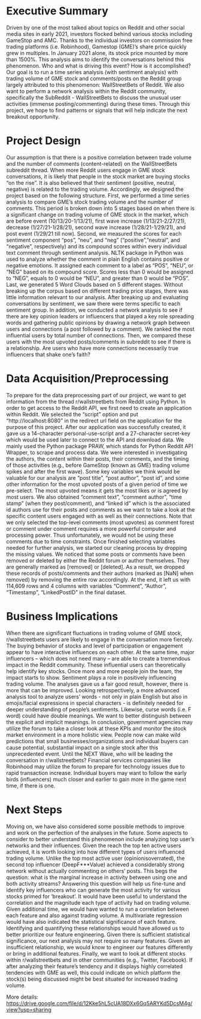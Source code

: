 # Executive Summary
Driven by one of the most talked about topics on Reddit and other social media sites in early 2021, investors flocked behind various stocks including GameStop and AMC. Thanks to the individual investors on commission free trading platforms (i.e. Robinhood), Gamestop (GME)’s share price quickly grew in multiples. In January 2021 alone, its stock price mounted by more than 1500%. 
This analysis aims to identify the conversations behind this phenomenon. Who and what is driving this event? How is it accomplished? Our goal is to run a time series analysis (with sentiment analysis) with trading volume of GME stock and comments/posts on the Reddit group largely attributed to this phenomenon: WallStreetBets of Reddit. We also want to perform a network analysis within the Reddit community, specifically the SubReddit - WallStreetBets to discuss the unusual user activities (immense posting/commenting) during these times. Through this project, we hope to find patterns or signals that will help indicate the next breakout opportunity.

# Project Design
Our assumption is that there is a positive correlation between trade volume and the number of comments (content-related) on the WallStreetBets subreddit thread. When more Reddit users engage in GME stock conversations, it is likely that people in the stock market are buying stocks “on the rise”. It is also believed that their sentiment (positive, neutral, negative) is related to the trading volume. Accordingly, we designed the project based on the following structure. 
First, we performed a time series analysis to compare GME’s stock trading volume and the number of comments. This period is broken down into 5 stages based on when there is a significant change on trading volume of GME stock in the market, which are before event (10/13/20-1/13/21), first wave increase (1/13/21-2/27/21), decrease (1/27/21-1/28/21), second wave increase (1/28/21-1/29/21), and post event (1/29/21 till now). 
Second, we measured the scores for each sentiment component “pos”, “neu”, and “neg” (“positive”,”neutral”, and “negative”, respectively) and its compound scores within every individual text comment through sentiment analysis. NLTK package in Python was used to analyze whether the comment in plain English contains positive or negative emotions. It assigned each comment to a label as “POS”, “NEU”, or “NEG” based on its compound score. Scores less than 0 would be assigned to “NEG”, equals to 0 would be “NEU”, and greater than 0 would be “POS”. 	
Last, we generated 5 Word Clouds based on 5 different stages. Without breaking up the corpus based on different trading price stages, there was little information relevant to our analysis. After breaking up and evaluating conversations by sentiment, we saw there were terms specific to each sentiment group. 
In addition, we conducted a network analysis to see if there are key opinion leaders or influencers that played a key role spreading words and gathering public opinions by drawing a network graph between users and connections (a post followed by a comment). We ranked the most influential users by total number of connections. Then, we compared these users with the most upvoted posts/comments in subreddit to see if there is a relationship. Are users who have more connections necessarily true influencers that shake one’s faith?

# Data Acquisition/Preprocessing
To prepare for the data preprocessing part of our project, we want to get information from the thread r/wallstreetbets from Reddit using Python. In order to get access to the Reddit API, we first need to create an application within Reddit. We selected the “script” option and put “http://localhost:8080” in the redirect url field on the application for the purpose of this project. After our application was successfully created, it gave us a 14-character personal-use-script and a 27-character secret-key which would be used later to connect to the API and download data.
We mainly used the Python package PRAW, which stands for Python Reddit API Wrapper, to scrape and process data. We were interested in investigating the authors, the content within their posts, their comments, and the timing of those activities (e.g., before GameStop (known as GME) trading volume spikes and after the first wave). Some key variables we think would be valuable for our analysis are “post title”, “post author”, “post id”, and some other information for the most upvoted posts of a given period of time we pre-select. The most upvoted means it gets the most likes or is agreed by most users. We also obtained “comment text”, “comment author”, “time stamp” (when they post/comment), and “linked id” which is the associated id authors use for their posts and comments as we want to take a look at the specific content users engaged with as well as their connections. Note that we only selected the top-level comments (most upvotes) as comment forest or comment under comment requires a more powerful computer and processing power. Thus unfortunately, we would not be using these comments due to time constraints.
Once finished selecting variables needed for further analysis, we started our cleaning process by dropping the missing values. We noticed that some posts or comments have been removed or deleted by either the Reddit forum or author themselves. They are generally marked as [removed] or [deleted]. As a result, we dropped these records of posts/comments and their authors (marked as [NaN] when removed) by removing the entire row accordingly. At the end, it left us with 114,609 rows and 4 columns with variables “Comment”, “Author”, “Timestamp”, “LinkedPostID” in the final dataset. 

# Business Implications
When there are significant fluctuations in trading volume of GME stock, r/wallstreetbets users are likely to engage in the conversation more fiercely. The buying behavior of stocks and level of participation or engagement appear to have interactive influences on each other. At the same time, major influencers – which does not need many – are able to create a tremendous impact in the Reddit community. These influential users can theoretically help identify key stocks. Once more and more people join the team, the impact starts to show. Sentiment plays a role in positively influencing trading volume.
The analyses gave us a fair good result, however, there is more that can be improved. Looking retrospectively, a more advanced analysis tool to analyze users’ words - not only in plain English but also in emojis/facial expressions in special characters - is definitely needed for deeper understanding of people’s sentiments. Likewise, curse words (i.e. F word) could have double meanings. We want to better distinguish between the explicit and implicit meanings. 
In conclusion, government agencies may utilize the forum to take a closer look at these KPIs and monitor the stock market environment in a more holistic view. People now can make wild predictions that small businesses/organizations and individual buyers can cause potential, substantial impact on a single stock after this unprecedented event. Until the NEXT Wave, who will be leading the conversation in r/wallstreetbets? Financial services companies like Robinhood may utilize the forum to prepare for technology issues due to rapid transaction increase. Individual buyers may want to follow the early birds (influencers) much closer and earlier to gain more in the game next time, if there is one.  

# Next Steps
Moving on, we have also considered some possible methods to improve and work on the perfection of the analyses in the future. Some aspects to consider to better understand this phenomenon include analyzing top user’s networks and their influences. Given the reach the top ten active users achieved, it is worth looking into how different types of users influenced trading volume. Unlike the top most active user (opinionisoverrated), the second top influencer (DeepF***Value) achieved a considerably strong network without actually commenting on others’ posts. This begs the question: what is the marginal increase in activity between using one and both activity streams? Answering this question will help us fine-tune and identify key influencers who can generate the most activity for various stocks primed for ‘breakout’.
It would have been useful to understand the correlation and the magnitude each type of activity had on trading volume. Given additional time, we would have wanted to run a correlation between each feature and also against trading volume. A multivariate regression would have also indicated the statistical significance of each feature. Identifying and quantifying these relationships would have allowed us to better prioritize our feature engineering. Given there is sufficient statistical significance, our next analysis may not require so many features. Given an insufficient relationship, we would know to engineer our features differently or bring in additional features.
Finally, we want to look at different stocks within r/wallstreetbets and in other communities (e.g., Twitter, Facebook). If after analyzing their feature’s tendency and it displays highly correlated tendencies with GME as well, this could indicate on which platform the stock(s) being discussed might be best situated for increased trading volume.


More details: https://drive.google.com/file/d/12Kke5hL5cUA18DXx6Gq5ARYKd5DcsM4g/view?usp=sharing
